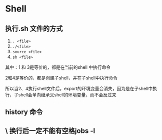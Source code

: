 # Shell

## 执行.sh 文件的方式

1. `. <file>`
2. `./<file>`
3. `source <file>`
4. `sh <file>`

其中：1 和 3是等价的，都是在当前的shell 中执行命令

2和4是等价的，都是创建子shell，并在子shell中执行命令

所以当2、4执行shell文件后，export的环境变量会消失，因为是在子shell中执行，子shell会单向继承父shell的环境变量，而不会反过来

## history 命令

## \ 换行后一定不能有空格jobs -l
